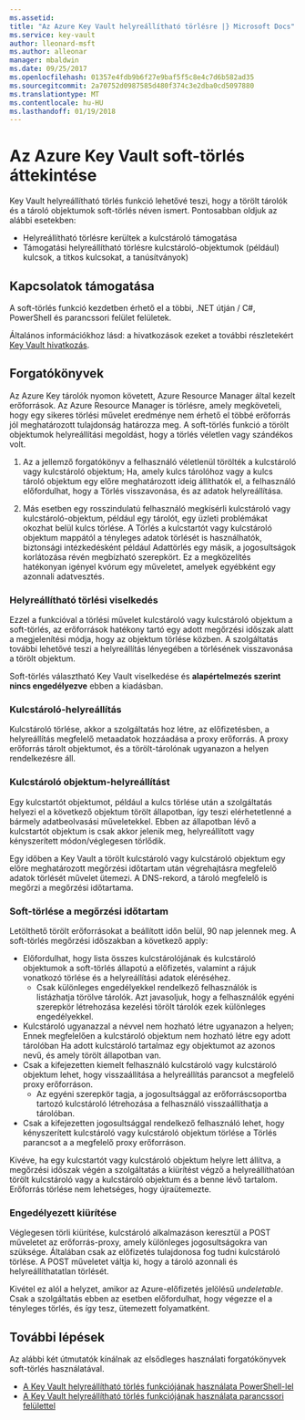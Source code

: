 ```yaml
---
ms.assetid: 
title: "Az Azure Key Vault helyreállítható törlésre |} Microsoft Docs"
ms.service: key-vault
author: lleonard-msft
ms.author: alleonar
manager: mbaldwin
ms.date: 09/25/2017
ms.openlocfilehash: 01357e4fdb9b6f27e9baf5f5c8e4c7d6b582ad35
ms.sourcegitcommit: 2a70752d0987585d480f374c3e2dba0cd5097880
ms.translationtype: MT
ms.contentlocale: hu-HU
ms.lasthandoff: 01/19/2018
---
```

# <a name="azure-key-vault-soft-delete-overview"></a>Az Azure Key Vault soft-törlés áttekintése

Key Vault helyreállítható törlés funkció lehetővé teszi, hogy a törölt tárolók és a tároló objektumok soft-törlés néven ismert. Pontosabban oldjuk az alábbi esetekben:

- Helyreállítható törlésre kerültek a kulcstároló támogatása
- Támogatási helyreállítható törlésre kulcstároló-objektumok (például) kulcsok, a titkos kulcsokat, a tanúsítványok)

## <a name="supporting-interfaces"></a>Kapcsolatok támogatása

A soft-törlés funkció kezdetben érhető el a többi, .NET útján / C#, PowerShell és parancssori felület felületek.

Általános információkhoz lásd: a hivatkozások ezeket a további részletekért [Key Vault hivatkozás](https://docs.microsoft.com/azure/key-vault/).

## <a name="scenarios"></a>Forgatókönyvek

Az Azure Key tárolók nyomon követett, Azure Resource Manager által kezelt erőforrások. Az Azure Resource Manager is törlésre, amely megköveteli, hogy egy sikeres törlési művelet eredménye nem érhető el többé erőforrás jól meghatározott tulajdonság határozza meg. A soft-törlés funkció a törölt objektumok helyreállítási megoldást, hogy a törlés véletlen vagy szándékos volt.

1. Az a jellemző forgatókönyv a felhasználó véletlenül törölték a kulcstároló vagy kulcstároló objektum; Ha, amely kulcs tárolóhoz vagy a kulcs tároló objektum egy előre meghatározott ideig állíthatók el, a felhasználó előfordulhat, hogy a Törlés visszavonása, és az adatok helyreállítása.

2. Más esetben egy rosszindulatú felhasználó megkísérli kulcstároló vagy kulcstároló-objektum, például egy tárolót, egy üzleti problémákat okozhat belül kulcs törlése. A Törlés a kulcstartót vagy kulcstároló objektum mappától a tényleges adatok törlését is használhatók, biztonsági intézkedésként például Adattörlés egy másik, a jogosultságok korlátozása révén megbízható szerepkört. Ez a megközelítés hatékonyan igényel kvórum egy műveletet, amelyek egyébként egy azonnali adatvesztés.

### <a name="soft-delete-behavior"></a>Helyreállítható törlési viselkedés

Ezzel a funkcióval a törlési művelet kulcstároló vagy kulcstároló objektum a soft-törlés, az erőforrások hatékony tartó egy adott megőrzési időszak alatt a megjelenítési módja, hogy az objektum törlése közben. A szolgáltatás további lehetővé teszi a helyreállítás lényegében a törlésének visszavonása a törölt objektum. 

Soft-törlés választható Key Vault viselkedése és **alapértelmezés szerint nincs engedélyezve** ebben a kiadásban. 

### <a name="key-vault-recovery"></a>Kulcstároló-helyreállítás

Kulcstároló törlése, akkor a szolgáltatás hoz létre, az előfizetésben, a helyreállítás megfelelő metaadatok hozzáadása a proxy erőforrás. A proxy erőforrás tárolt objektumot, és a törölt-tárolónak ugyanazon a helyen rendelkezésre áll. 

### <a name="key-vault-object-recovery"></a>Kulcstároló objektum-helyreállítást

Egy kulcstartót objektumot, például a kulcs törlése után a szolgáltatás helyezi el a következő objektum törölt állapotban, így teszi elérhetetlenné a bármely adatbeolvasási műveletekkel. Ebben az állapotban lévő a kulcstartót objektum is csak akkor jelenik meg, helyreállított vagy kényszerített módon/véglegesen törlődik. 

Egy időben a Key Vault a törölt kulcstároló vagy kulcstároló objektum egy előre meghatározott megőrzési időtartam után végrehajtásra megfelelő adatok törlését művelet ütemezi. A DNS-rekord, a tároló megfelelő is megőrzi a megőrzési időtartama.

### <a name="soft-delete-retention-period"></a>Soft-törlése a megőrzési időtartam

Letölthető törölt erőforrásokat a beállított időn belül, 90 nap jelennek meg. A soft-törlés megőrzési időszakban a következő apply:

- Előfordulhat, hogy lista összes kulcstárolójának és kulcstároló objektumok a soft-törlés állapotú a előfizetés, valamint a rájuk vonatkozó törlése és a helyreállítási adatok eléréséhez.
    - Csak különleges engedélyekkel rendelkező felhasználók is listázhatja törölve tárolók. Azt javasoljuk, hogy a felhasználók egyéni szerepkör létrehozása kezelési törölt tárolók ezek különleges engedélyekkel.
- Kulcstároló ugyanazzal a névvel nem hozható létre ugyanazon a helyen; Ennek megfelelően a kulcstároló objektum nem hozható létre egy adott tárolóban Ha adott kulcstároló tartalmaz egy objektumot az azonos nevű, és amely törölt állapotban van. 
- Csak a kifejezetten kiemelt felhasználó kulcstároló vagy kulcstároló objektum lehet, hogy visszaállítása a helyreállítás parancsot a megfelelő proxy erőforráson.
    - Az egyéni szerepkör tagja, a jogosultsággal az erőforráscsoportba tartozó kulcstároló létrehozása a felhasználó visszaállíthatja a tárolóban.
- Csak a kifejezetten jogosultsággal rendelkező felhasználó lehet, hogy kényszerített kulcstároló vagy kulcstároló objektum törlése a Törlés parancsot a a megfelelő proxy erőforráson.

Kivéve, ha egy kulcstartót vagy kulcstároló objektum helyre lett állítva, a megőrzési időszak végén a szolgáltatás a kiürítést végző a helyreállíthatóan törölt kulcstároló vagy a kulcstároló objektum és a benne lévő tartalom. Erőforrás törlése nem lehetséges, hogy újraütemezte.

### <a name="permitted-purge"></a>Engedélyezett kiürítése

Véglegesen törli kiürítése, kulcstároló alkalmazáson keresztül a POST műveletet az erőforrás-proxy, amely különleges jogosultságokra van szüksége. Általában csak az előfizetés tulajdonosa fog tudni kulcstároló törlése. A POST műveletet váltja ki, hogy a tároló azonnali és helyreállíthatatlan törlését. 

Kivétel ez alól a helyzet, amikor az Azure-előfizetés jelölésű *undeletable*. Csak a szolgáltatás ebben az esetben előfordulhat, hogy végezze el a tényleges törlés, és így tesz, ütemezett folyamatként. 

## <a name="next-steps"></a>További lépések

Az alábbi két útmutatók kínálnak az elsődleges használati forgatókönyvek soft-törlés használatával.

- [A Key Vault helyreállítható törlés funkciójának használata PowerShell-lel](key-vault-soft-delete-powershell.md) 
- [A Key Vault helyreállítható törlés funkciójának használata parancssori felülettel](key-vault-soft-delete-cli.md)

